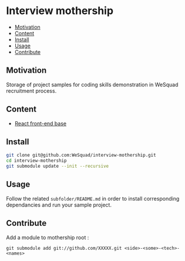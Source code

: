 # Interview mothership

<!-- toc -->

- [Motivation](#motivation)
- [Content](#content)
- [Install](#install)
- [Usage](#usage)
- [Contribute](#contribute)

<!-- tocstop -->

## Motivation

Storage of project samples for coding skills demonstration in WeSquad recruitment process.

## Content

- [React front-end base](https://github.com/facebook/create-react-app)

## Install

```sh
git clone git@github.com:WeSquad/interview-mothership.git
cd interview-mothership
git submodule update --init --recursive
```

## Usage

Follow the related `subfolder/README.md` in order to install corresponding dependancies and run your sample project.

## Contribute

Add a module to mothership root :
```
git submodule add git://github.com/XXXXX.git <side>-<some>-<tech>-<names>
```
